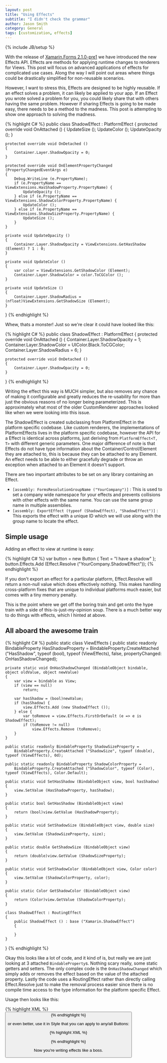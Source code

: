 ```yaml
---
layout: post
title: "Using Effects"
subtitle: "I didn't check the grammar"
author: Jason Smith
category: General
tags: [customization, effects]
---
```

{% include JB/setup %}

With the release of [Xamarin.Forms 2.1.0-pre1](https://www.nuget.org/packages/Xamarin.Forms/2.1.0.6500-pre1) we have introduced the new Effects API. Effects are methods for applying runtime changes to renderers for Views. This post will focus on advanced applications of effects for complicated use cases. Along the way I will point out areas where things could be drastically simplified for non-reusable scenarios.

However, I want to stress this, Effects are designed to be highly reusable. If an effect solves a problem, it can likely be applied to your app. If an Effect you wrote solved a problem for you, you could likely share that with others having the same problem. However if sharing Effects is going to be made easy, there needs to be a method to the madness. This post is attempting to show one approach to solving the madness.

{% highlight C# %}
public class ShadowEffect : PlatformEffect
{
	protected override void OnAttached ()
	{
		UpdateSize ();
		UpdateColor ();
		UpdateOpacity ();
	}

	protected override void OnDetached ()
	{
		Container.Layer.ShadowOpacity = 0;
	}

	protected override void OnElementPropertyChanged (PropertyChangedEventArgs e)
	{
		Debug.WriteLine (e.PropertyName);
		if (e.PropertyName == ViewExtensions.HasShadowProperty.PropertyName) {
			UpdateOpacity ();
		} else if (e.PropertyName == ViewExtensions.ShadowColorProperty.PropertyName) {
			UpdateColor ();
		} else if (e.PropertyName == ViewExtensions.ShadowSizeProperty.PropertyName) {
			UpdateSize ();
		}
	}

	private void UpdateOpacity ()
	{
		Container.Layer.ShadowOpacity = ViewExtensions.GetHasShadow (Element) ? 1 : 0;
	}

	private void UpdateColor ()
	{
		var color = ViewExtensions.GetShadowColor (Element);
		Container.Layer.ShadowColor = color.ToCGColor ();
	}

	private void UpdateSize ()
	{
		Container.Layer.ShadowRadius = (nfloat)ViewExtensions.GetShadowSize (Element);
	}
}
{% endhighlight %}

Whew, thats a monster! Just so we're clear it could have looked like this:

{% highlight C# %}
public class ShadowEffect : PlatformEffect
{
	protected override void OnAttached ()
	{
		Container.Layer.ShadowOpacity = 1;
		Container.Layer.ShadowColor = UIColor.Black.ToCGColor;
		Container.Layer.ShadowRadius = 6;
	}

	protected override void OnDetached ()
	{
		Container.Layer.ShadowOpacity = 0;
	}
}
{% endhighlight %}

Writing the effect this way is MUCH simpler, but also removes any chance of making it configurable and greatly reduces the re-usability for more than just the obvious reasons of no longer being parameterized. This is approximately what most of the older CustomRenderer approaches looked like when we were looking into this issue.

The ShadowEffect is created subclassing from PlatformEffect in the platform specific codebase. Like custom renderers, the implementations of PlatformEffects lives in the platform specific codebase, however the API for a Effect is identical across platforms, just deriving from `PlatformEffect<T, T>` with different generic parameters. One major difference of note is that Effects do not have type information about the Container/Control/Element they are attached to, this is because they can be attached to any Element. An effect needs to be able to either gracefully degrade or throw an exception when attached to an Element it doesn't support.

There are two important attributes to be set on any library containing an Effect.

- `[assembly: FormsResolutionGroupName ("YourCompany")]` : This is used to set a company wide namespace for your effects and prevents collisions with other effects with the same name. You can use the same group name in multiple assemblies.
- `[assembly: ExportEffect (typeof (ShadowEffect), "ShadowEffect")]` : This exports the effect with a unique ID which we will use along with the group name to locate the effect.

## Simple usage ##

Adding an effect to view at runtime is easy:

{% highlight C# %}
var button = new Button { Text = "I have a shadow" };
button.Effects.Add (Effect.Resolve ("YourCompany.ShadowEffect"));
{% endhighlight %}

If you don't export an effect for a particular platform, Effect.Resolve will return a non-null value which does effectively nothing. This makes handling cross-platform fixes that are unique to individual platforms much easier, but comes with a tiny memory penalty.

This is the point where we get off the boring train and get onto the hype train with a side of this-is-just-my-opinion soup. There is a much better way to do things with effects, which I hinted at above.

## All aboard the awesome train ##

{% highlight C# %}
public static class ViewEffects
{
	public static readonly BindableProperty HasShadowProperty =
		BindableProperty.CreateAttached ("HasShadow", typeof (bool), typeof (ViewEffects), false, propertyChanged: OnHasShadowChanged);

	private static void OnHasShadowChanged (BindableObject bindable, object oldValue, object newValue)
	{
		var view = bindable as View;
		if (view == null)
			return;

		var hasShadow = (bool)newValue;
		if (hasShadow) {
			view.Effects.Add (new ShadowEffect ());
		} else {
			var toRemove = view.Effects.FirstOrDefault (e => e is ShadowEffect);
			if (toRemove != null)
				view.Effects.Remove (toRemove);
		}
	}

	public static readonly BindableProperty ShadowSizeProperty =
		BindableProperty.CreateAttached ("ShadowSize", typeof (double), typeof (ViewEffects), 0d);

	public static readonly BindableProperty ShadowColorProperty =
		BindableProperty.CreateAttached ("ShadowColor", typeof (Color), typeof (ViewEffects), Color.Default);

	public static void SetHasShadow (BindableObject view, bool hasShadow)
	{
		view.SetValue (HasShadowProperty, hasShadow);
	}

	public static bool GetHasShadow (BindableObject view)
	{
		return (bool)view.GetValue (HasShadowProperty);
	}

	public static void SetShadowSize (BindableObject view, double size)
	{
		view.SetValue (ShadowSizeProperty, size);
	}

	public static double GetShadowSize (BindableObject view)
	{
		return (double)view.GetValue (ShadowSizeProperty);
	}

	public static void SetShadowColor (BindableObject view, Color color)
	{
		view.SetValue (ShadowColorProperty, color);
	}

	public static Color GetShadowColor (BindableObject view)
	{
		return (Color)view.GetValue (ShadowColorProperty);
	}

	class ShadowEffect : RoutingEffect
	{
		public ShadowEffect () : base ("Xamarin.ShadowEffect")
		{
			
		}
	}
}
{% endhighlight %}

Okay this looks like a lot of code, and it kind of is, but really we are just looking at 3 attached `BindableProperty`s. Nothing scary really, some static getters and setters. The only complex code is the `OnHasShadowChanged` which simply adds or removes the effect based on the value of the attached property. Lastly the code uses a RoutingEffect rather than directly calling Effect.Resolve just to make the removal process easier since there is no compile time access to the type information for the platform specific Effect.

Usage then looks like this:

{% highlight XML %}
<Button local:ViewEffects.HasShadow="True" 
        local:ViewEffects.ShadowColor="#222222" 
        local:ViewEffects.ShadowSize="4" />
{% endhighlight %}

or even better, use it in Style that you can apply to any/all Buttons:

{% highlight XML %}
<Style TargetType="Button">
  <Style.Setters>
    <Setter Property="local:ViewExtensions.HasShadow" Value="True" />
    <Setter Property="local:ViewExtensions.ShadowColor" Value="#232343" />
    <Setter Property="local:ViewExtensions.ShadowSize" Value="5" />
  </Style.Setters>
</Style>
{% endhighlight %}

Now you're writing effects like a boss.